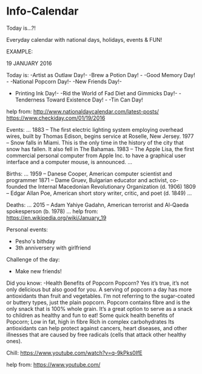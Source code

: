# Info-Calendar
Today is...?!

Everyday calendar with national days, holidays, events & FUN!

EXAMPLE:

19 JANUARY 2016

Today is:
-Artist as Outlaw Day!-
-Brew a Potion Day! -
-Good Memory Day! -
-National Popcorn Day!-
-New Friends Day!-
- Printing Ink Day!-
-Rid the World of Fad Diet and Gimmicks Day!-
-Tenderness Toward Existence Day! -
-Tin Can Day!

help from: 
http://www.nationaldaycalendar.com/latest-posts/
https://www.checkiday.com/01/19/2016

Events: 
...
1883 – The first electric lighting system employing overhead wires, built by Thomas Edison, begins service at Roselle, New Jersey.
1977 – Snow falls in Miami. This is the only time in the history of the city that snow has fallen. It also fell in The Bahamas.
1983 – The Apple Lisa, the first commercial personal computer from Apple Inc. to have a graphical user interface and a computer mouse, is announced.
...

Births:
...
1959 – Danese Cooper, American computer scientist and programmer
1871 – Dame Gruev, Bulgarian educator and activist, co-founded the Internal Macedonian Revolutionary Organization (d. 1906)
1809 – Edgar Allan Poe, American short story writer, critic, and poet (d. 1849)
...

Deaths:
...
2015 – Adam Yahiye Gadahn, American terrorist and Al-Qaeda spokesperson (b. 1978)
...
help from:
https://en.wikipedia.org/wiki/January_19

Personal events:
- Pesho's bithday
- 3th anniversery with girlfriend

Challenge of the day:
- Make new friends!

Did you know:
-Health Benefits of Popcorn
Popcorn? Yes it’s true, it’s not only delicious but also good for you.
A serving of popcorn a day has more antioxidants than fruit and vegetables. I’m not referring to the sugar-coated or buttery types, just the plain popcorn. Popcorn contains fibre and is the only snack that is 100% whole grain. It’s a great option to serve as a snack to children as healthy and fun to eat!
Some quick health benefits of Popcorn;
Low in fat, high in fibre
Rich in complex carbohydrates
Its antioxidants can help protect against cancers, heart diseases, and other illnesses that are caused by free radicals (cells that attack other healthy ones).

Chill:
https://www.youtube.com/watch?v=q-9kPks0IfE

help from:
https://www.youtube.com/



